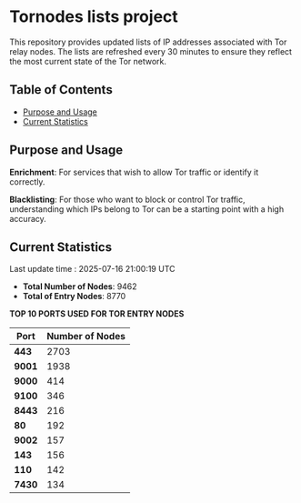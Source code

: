 # Tornodes lists project

This repository provides updated lists of IP addresses associated with Tor relay nodes. The lists are refreshed every 30 minutes to ensure they reflect the most current state of the Tor network.

## Table of Contents

- [Purpose and Usage](#purpose-and-usage)
- [Current Statistics](#current-statistics)


## Purpose and Usage

**Enrichment**: For services that wish to allow Tor traffic or identify it correctly.

**Blacklisting**: For those who want to block or control Tor traffic, understanding which IPs belong to Tor can be a starting point with a high accuracy.

## Current Statistics

Last update time : 2025-07-16 21:00:19 UTC

- **Total Number of Nodes**: 9462
- **Total of Entry Nodes**: 8770

**TOP 10 PORTS USED FOR TOR ENTRY NODES**

| **Port** | **Number of Nodes** |
|------|-----------------|
| **443**   | 2703  |
| **9001**   | 1938  |
| **9000**   | 414  |
| **9100**   | 346  |
| **8443**   | 216  |
| **80**   | 192  |
| **9002**   | 157  |
| **143**   | 156  |
| **110**   | 142  |
| **7430**   | 134  |

